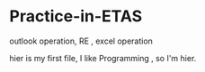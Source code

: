 # Practice-in-ETAS
outlook operation, RE , excel operation

hier is my first file, I like Programming , so I'm hier.
